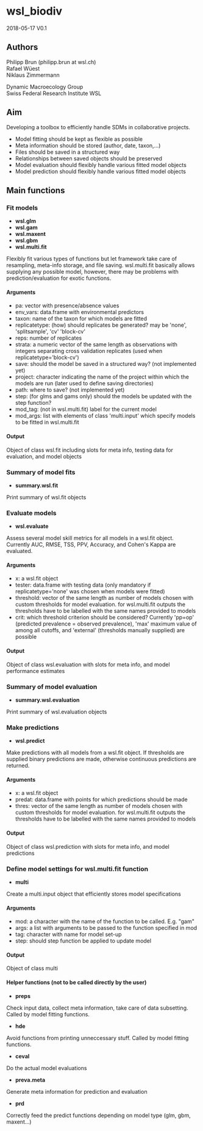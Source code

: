 # wsl_biodiv

2018-05-17 V0.1

## Authors

Philipp Brun (philipp.brun at wsl.ch)  
Rafael Wüest  
Niklaus Zimmermann  

Dynamic Macroecology Group  
Swiss Federal Research Institute WSL  

## Aim

Developing a toolbox to efficiently handle SDMs in collaborative projects.

- Model fitting should be kept as flexible as possible
- Meta information should be stored (author, date, taxon,...)
- Files should be saved in a structured way
- Relationships between saved objects should be preserved
- Model evaluation should flexibly handle various fitted model objects
- Model prediction should flexibly handle various fitted model objects

## Main functions

### Fit models

- __wsl.glm__
- __wsl.gam__
- __wsl.maxent__
- __wsl.gbm__
- __wsl.multi.fit__

Flexibly fit various types of functions but let framework take care of resampling, meta-info storage, and file saving. wsl.multi.fit basically allows supplying any possible model, however, there may be problems with prediction/evaluation for exotic functions.

#### Arguments

- pa: vector with presence/absence values
- env_vars: data.frame with environmental predictors
- taxon: name of the taxon for which models are fitted
- replicatetype: (how) should replicates be generated? may be 'none', 'splitsample', 'cv' 'block-cv'
- reps: number of replicates
- strata: a numeric vector of the same length as observations with integers separating cross validation replicates (used when replicatetype='block-cv')
- save: should the model be saved in a structured way? (not implemented yet)
- project: character indicating the name of the project within which the models are run (later used to define saving directories)
- path: where to save? (not implemented yet)
- step: (for glms and gams only) should the models be updated with the step function?
- mod_tag: (not in wsl.multi.fit) label for the current model
- mod_args: list with elements of class 'multi.input' which specify models to be fitted in wsl.multi.fit

#### Output
Object of class wsl.fit including slots for meta info, testing data for evaluation, and model objects

### Summary of model fits

- __summary.wsl.fit__

Print summary of wsl.fit objects

### Evaluate models

- __wsl.evaluate__

Assess several model skill metrics for all models in a wsl.fit object. Currently AUC, RMSE, TSS, PPV, Accuracy, and Cohen's Kappa are evaluated.

#### Arguments

- x: a wsl.fit object
- tester: data.frame with testing data (only mandatory if replicatetype='none' was chosen when models were fitted)
- threshold: vector of the same length as number of models chosen with custom thresholds for model evaluation. for wsl.multi.fit outputs the thresholds have to be labelled with the same names provided to models
- crit: which threshold criterion should be considered? Currently 'pp=op' (predicted prevalence = observed prevalence), 'max' maximum value of among all cutoffs, and 'external' (thresholds manually supplied) are possible 

#### Output
Object of class wsl.evaluation with slots for meta info, and model performance estimates 

### Summary of model evaluation

- __summary.wsl.evaluation__

Print summary of wsl.evaluation objects

### Make predictions

- __wsl.predict__

Make predictions with all models from a wsl.fit object. If thresholds are supplied binary predictions are made, otherwise continuous predictions are returned.

#### Arguments

- x: a wsl.fit object
- predat: data.frame with points for which predictions should be made
- thres:  vector of the same length as number of models chosen with custom thresholds for model evaluation. for wsl.multi.fit outputs the thresholds have to be labelled with the same names provided to models

#### Output
Object of class wsl.prediction with slots for meta info, and model predictions 

### Define model settings for wsl.multi.fit function

- __multi__

Create a multi.input object that efficiently stores model specifications

#### Arguments

- mod: a character with the name of the function to be called. E.g. "gam"
- args: a list with arguments to be passed to the function specified in mod
- tag: character with name for model set-up
- step: should step function be applied to update model

#### Output
Object of class multi

#### Helper functions (not to be called directly by the user)

- __preps__

Check input data, collect meta information, take care of data subsetting. Called by model fitting functions.

- __hde__

Avoid functions from printing unneccessary stuff. Called by model fitting functions.

- __ceval__

Do the actual model evaluations

- __preva.meta__

Generate meta information for prediction and evaluation

- __prd__

Correctly feed the predict functions depending on model type (glm, gbm, maxent...)
